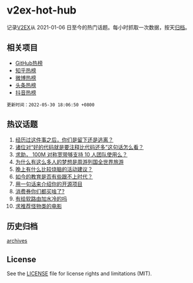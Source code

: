 # v2ex-hot-hub

 记录[V2EX](https://www.v2ex.com/)从 2021-01-06 日至今的热门话题。每小时抓取一次数据，按天[归档](archives)。
 
 ## 相关项目

- [GitHub热榜](https://github.com/snaildev/github-hot-hub)
- [知乎热榜](https://github.com/snaildev/zhihu-hot-hub)
- [微博热榜](https://github.com/snaildev/weibo-hot-hub)
- [头条热榜](https://github.com/snaildev/toutiao-hot-hub)
- [抖音热榜](https://github.com/snaildev/douyin-hot-hub)


 `更新时间：2022-05-30 18:06:50 +0800`

## 热议话题

1. [经历过这件事之后，你们是留下还是逃离？](https://www.v2ex.com/t/856160)
1. [诸位对“好的代码就是要注释比代码还多”这句话怎么看？](https://www.v2ex.com/t/856135)
1. [求助， 100M 对称宽带够支持 10 人团队使用么？](https://www.v2ex.com/t/856136)
1. [为什么有这么多人的梦想是周游列国全世界旅游](https://www.v2ex.com/t/856166)
1. [晚上有什么比较烧脑的活动建议？](https://www.v2ex.com/t/856110)
1. [如今的教育是否有些跟不上时代？](https://www.v2ex.com/t/856196)
1. [用一句话来介绍你的开源项目](https://www.v2ex.com/t/856083)
1. [消费券你们都买啥了?](https://www.v2ex.com/t/856122)
1. [有给软路由加水冷的吗](https://www.v2ex.com/t/856142)
1. [求推荐怪物类的电影](https://www.v2ex.com/t/856072)

## 历史归档

[archives](archives)

## License

See the [LICENSE](LICENSE) file for license rights and limitations (MIT).
